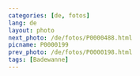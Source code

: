 ```yaml
---
categories: [de, fotos]
lang: de
layout: photo
next_photo: /de/fotos/P0000488.html
picname: P0000199
prev_photo: /de/fotos/P0000198.html
tags: [Badewanne]
---
```

